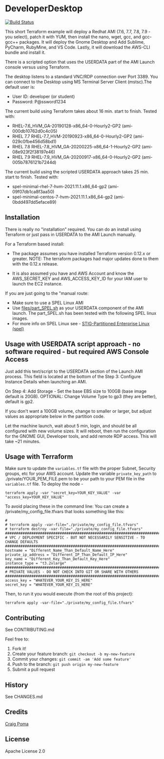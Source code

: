 # DeveloperDesktop
[![Build Status](https://travis-ci.com/cpoma/DeveloperDesktop.svg?branch=master)](https://travis-ci.com/cpoma/DeveloperDesktop)

This short Terraform example will deploy a Redhat AMI (7.6, 7.7, 7.8, 7.9 - you select), patch it with YUM, then install
the nano, wget, gcc, and gcc-gcc++ packages. It will deploy the Gnome Desktop and Add Sublime, PyCharm, 
RubyMine, and VS Code. Lastly, it will download the AWS-CLI bundle and install it.

There is a scripted option that uses the USERDATA part of the AMI Launch console versus using Terraform.

The desktop listens to a standard VNC/RDP connection over Port 3389. You can connect to the Desktop using MS Terminal Server Client (mstsc).The default user is:
 - User ID: developer (or student)
 - Password: P@ssword1234

The current build using Terraform takes about 16 min. start to finish. Tested with:
 - RHEL-7.6_HVM_GA-20190128-x86_64-0-Hourly2-GP2 (ami-000db10762d0c4c05)  
 - RHEL 7.7 RHEL-7.7_HVM-20190923-x86_64-0-Hourly2-GP2 (ami-029c0fbe456d58bd1)
 - RHEL 7.8 RHEL-7.8_HVM_GA-20200225-x86_64-1-Hourly2-GP2 (ami-08e923f2f38197e46)
 - RHEL 7.9 RHEL-7.9_HVM_GA-20200917-x86_64-0-Hourly2-GP2 (ami-005b7876121b7244d)

The current build using the scripted USERDATA approach takes 25 min. start to finish. Tested with:
 - spel-minimal-rhel-7-hvm-2021.11.1.x86_64-gp2 (ami-09f07db1ca8f3aa50)  
 - spel-minimal-centos-7-hvm-2021.11.1.x86_64-gp2 (ami-0bdd497dd5eface89)

## Installation

There is really no "installation" required. You can do an install using Terraform or just pass in USERDATA to the AMI Launch manually.

For a Terraform based install:
* The package assumes you have installed Terraform version 0.12.x or greater. 
NOTE: The terraform packages had major updates done to them with the 0.12.x release. 

* It is also assumed you have and AWS Account and know the AWS_SECRET_KEY and AWS_ACCESS_KEY_ID for your IAM user to launch the EC2 instance.

If you are just going to the "manual route:
* Make sure to use a SPEL Linux AMI
* Use [files/part_SPEL.sh](files/part_SPEL.sh) as your USERDATA component of the AMI launch. The part_SPEL.sh has been tested with
the following SPEL linux images.
* For more info on SPEL Linux see - [STIG-Partitioned Enterprise Linux (spel)](https://github.com/plus3it/spel)

## Usage with USERDATA script approach - no software required - but required AWS Console Access
Just add this text/script to the USERDATA section of the Launch AMI process. This field is located at the bottom of 
the Step 3: Configure Instance Details when launching an AMI.

On Step 4: Add Storage - Set the base EBS size to 100GB (base image default is 20GB).
OPTIONAL: Change Volume Type to gp3 (they are better), default is gp2.

If you don't want a 100GB volume, change to smaller or larger, but adjust values as appropriate below in the partition code.

Let the machine launch, wait about 5 min, login, and should be all configured with new volume sizes. It will reboot, then run
the configuration for the GNOME GUI, Developer tools, and add remote RDP access. This will take ~21 minutes.


## Usage with Terraform
Make sure to update the `variables.tf` file with the proper Subnet, Security groups, etc for your AWS account.
Update the variable `private_key_path` to  ./private/YOUR_PEM_FILE.pem to be your path to your PEM file in the `variables.tf` file.
To deploy the node - 
```
terraform apply -var "secret_key=YOUR_KEY_VALUE" -var "access_key=YOUR_KEY_VALUE"
```

To avoid placing these in the command line: You can create a /private/my_config_file.tfvars that looks something like this:
```
#
# terraform apply -var-file="./private/my_config_file.tfvars"
# terraform destroy -var-file="./private/my_config_file.tfvars"
################################################################################
# VPC / DEPLOYMENT SPECIFIC - BUT NOT NECESSARILY SENSITIVE - TO CHANGE DEFAULTS
################################################################################
hostname = "Different_Name_Than_Default_Name_Here"
private_ip_address = "Different_IP_Than_Default_IP_Here"
key_name = "Different_Key_Than_Default_Key_Here"
instance_type = "t3.2xlarge"
################################################################################
# PRIVATE VALUES - DO NOT CHECK INTO GIT OR SHARE WITH OTHERS
################################################################################
access_key = "WHATEVER_YOUR_KEY_IS_HERE"
secret_key = "WHATEVER_YOUR_KEY_IS_HERE"
```

Then, to run it you would execute (from the root of this project):

```
terraform apply -var-file="./private/my_config_file.tfvars"
```

## Contributing

See CONTRIBUTING.md

Feel free to:
1. Fork it!
2. Create your feature branch: `git checkout -b my-new-feature`
3. Commit your changes: `git commit -am 'Add some feature'`
4. Push to the branch: `git push origin my-new-feature`
5. Submit a pull request 

## History
See CHANGES.md

## Credits
[Craig Poma](https://github.com/cpoma)

## License
Apache License 2.0


